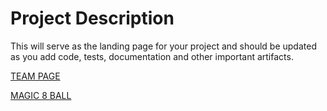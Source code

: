 # Project Description

This will serve as the landing page for your project and should be updated as you add code, tests, documentation and other important artifacts.

[TEAM PAGE](admin/team.md)

[MAGIC 8 BALL](https://cse110-sp23-group5.github.io/cse110-sp23-group5/source/magic8ball/magic8ball.html)
